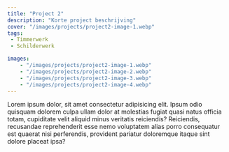 ```yaml
---
title: "Project 2"
description: "Korte project beschrijving"
cover: "/images/projects/project2-image-1.webp"
tags:
 - Timmerwerk
 - Schilderwerk

images:
    - "/images/projects/project2-image-1.webp"
    - "/images/projects/project2-image-2.webp"
    - "/images/projects/project2-image-3.webp"
    - "/images/projects/project2-image-4.webp"
---
```


Lorem ipsum dolor, sit amet consectetur adipisicing elit. Ipsum odio quisquam
dolorem culpa ullam dolor at molestias fugiat quasi natus officia totam,
cupiditate velit aliquid minus veritatis reiciendis? Reiciendis, recusandae
reprehenderit esse nemo voluptatem alias porro consequatur est quaerat nisi
perferendis, provident pariatur doloremque itaque sint dolore placeat ipsa?
